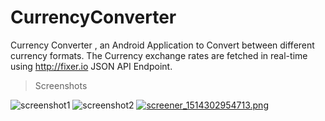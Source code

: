 # CurrencyConverter
Currency Converter , an Android Application to Convert between different currency formats. The Currency exchange rates are fetched in real-time using http://fixer.io JSON API Endpoint.


>Screenshots

![screenshot1](https://s10.postimg.cc/osqhx157t/screener_1514302925132.png "Currency Converter Screenshot")
![screenshot2](https://s10.postimg.cc/ndox8doq1/screener_1514302938611.png  "Currency Converter Screenshot")
[![screener_1514302954713.png](https://s10.postimg.cc/qkjgs0oll/screener_1514302954713.png)](https://postimg.cc/image/f86va8fwl/)
